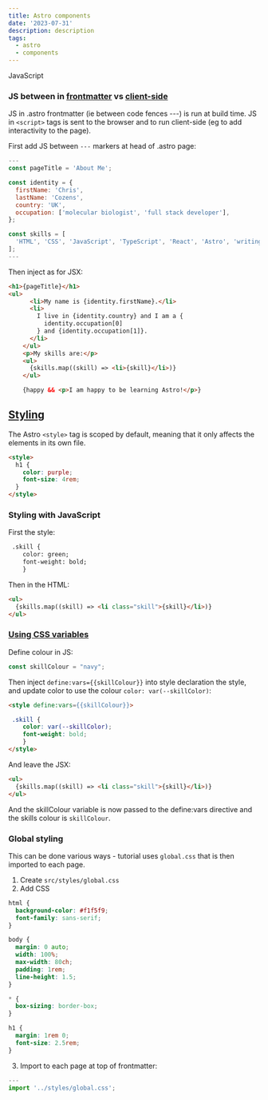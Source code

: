 ```yaml
---
title: Astro components
date: '2023-07-31'
description: description
tags:
  - astro
  - components
---
```


JavaScript

### JS between in [frontmatter](https://docs.astro.build/en/core-concepts/astro-components/#the-component-script) vs [client-side](https://docs.astro.build/en/core-concepts/astro-components/#client-side-scripts)

JS in .astro frontmatter (ie between code fences ---) is run at build time.
JS in `<script>` tags is sent to the browser and to run client-side (eg to add interactivity to the page).

First add JS between `---` markers at head of .astro page:

```javascript
---
const pageTitle = 'About Me';

const identity = {
  firstName: 'Chris',
  lastName: 'Cozens',
  country: 'UK',
  occupation: ['molecular biologist', 'full stack developer'],
};

const skills = [
  'HTML', 'CSS', 'JavaScript', 'TypeScript', 'React', 'Astro', 'writing docs',
];
---
```

Then inject as for JSX:

```html
<h1>{pageTitle}</h1>
<ul>
      <li>My name is {identity.firstName}.</li>
      <li>
        I live in {identity.country} and I am a {
          identity.occupation[0]
        } and {identity.occupation[1]}.
      </li>
    </ul>
    <p>My skills are:</p>
    <ul>
      {skills.map((skill) => <li>{skill}</li>)}
    </ul>

    {happy && <p>I am happy to be learning Astro!</p>}
```

## [Styling](https://docs.astro.build/en/guides/styling/#styling-in-astro)

The Astro `<style>` tag is scoped by default, meaning that it only affects the elements in its own file.

```html
<style>
  h1 {
    color: purple;
    font-size: 4rem;
  }
</style>
```

### Styling with JavaScript

First the style:

```html
 .skill {
    color: green;
    font-weight: bold;
    }
```

Then in the HTML:

```html
<ul>
  {skills.map((skill) => <li class="skill">{skill}</li>)}
</ul>
```

### [Using CSS variables](https://docs.astro.build/en/guides/styling/#css-variables)

Define colour in JS:

```javascript
const skillColour = "navy";
```

Then inject `define:vars={{skillColour}}` into style declaration the style, and update color to use the colour `color: var(--skillColor)`:

```html
<style define:vars={{skillColour}}>

 .skill {
    color: var(--skillColor);
    font-weight: bold;
    }
</style>
```

And leave the JSX:

```html
<ul>
  {skills.map((skill) => <li class="skill">{skill}</li>)}
</ul>
```

And the skillColour variable is now passed to the define:vars directive and the skills colour is `skillColour`.

### Global styling

This can be done various ways - tutorial uses `global.css` that is then imported to each page.

1. Create `src/styles/global.css`
2. Add CSS

```css
html {
  background-color: #f1f5f9;
  font-family: sans-serif;
}

body {
  margin: 0 auto;
  width: 100%;
  max-width: 80ch;
  padding: 1rem;
  line-height: 1.5;
}

* {
  box-sizing: border-box;
}

h1 {
  margin: 1rem 0;
  font-size: 2.5rem;
}
```

3. Import to each page at top of frontmatter:

```javascript
---
import '../styles/global.css';
```
